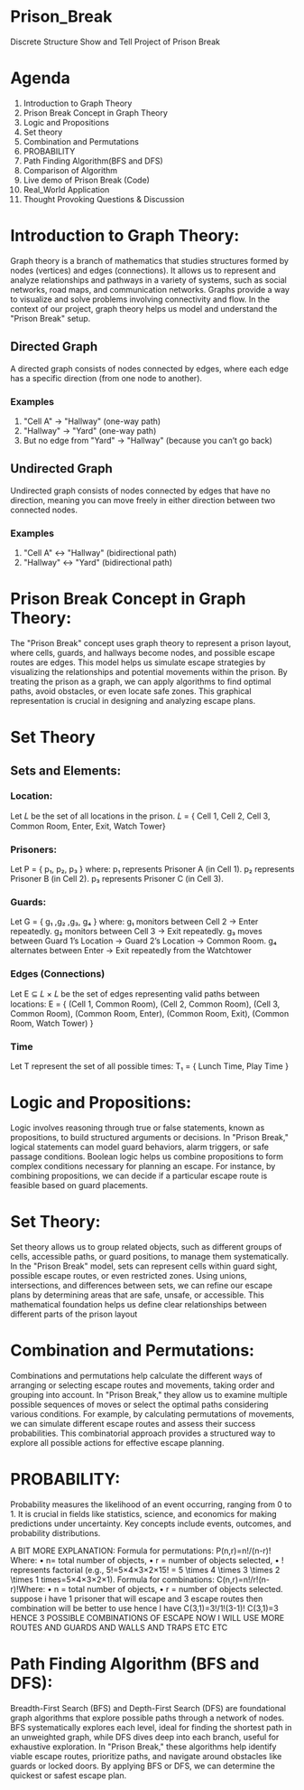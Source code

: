 # Prison_Break
Discrete Structure Show and Tell Project of Prison Break
# Agenda
1. Introduction to Graph Theory
2. Prison Break Concept in Graph Theory
3. Logic and Propositions
4. Set theory
5. Combination and Permutations
6. PROBABILITY
7. Path Finding Algorithm(BFS and DFS)
8. Comparison of Algorithm
9. Live demo of Prison Break (Code)
10. Real_World Application
11. Thought Provoking Questions & Discussion
# Introduction to Graph Theory:
Graph theory is a branch of mathematics that studies structures formed by nodes (vertices) and edges (connections). It allows us to represent and analyze relationships and pathways in a variety of systems, such as social networks, road maps, and communication networks. Graphs provide a way to visualize and solve problems involving connectivity and flow. In the context of our project, graph theory helps us model and understand the "Prison Break" setup.
## Directed Graph
A directed graph consists of nodes connected by edges, where each edge has a specific direction (from one node to another).
### Examples
1. "Cell A" → "Hallway" (one-way path)
2. "Hallway" → "Yard" (one-way path)
3. But no edge from "Yard" → "Hallway" (because you can’t go back)
## Undirected Graph
Undirected graph consists of nodes connected by edges that have no direction, meaning you can move freely in either direction between two connected nodes.
### Examples
1. "Cell A" ↔ "Hallway" (bidirectional path)
2. "Hallway" ↔ "Yard" (bidirectional path)

# Prison Break Concept in Graph Theory:
The "Prison Break" concept uses graph theory to represent a prison layout, where cells, guards, and hallways become nodes, and possible escape routes are edges. This model helps us simulate escape strategies by visualizing the relationships and potential movements within the prison. By treating the prison as a graph, we can apply algorithms to find optimal paths, avoid obstacles, or even locate safe zones. This graphical representation is crucial in designing and analyzing escape plans.

# Set Theory
## Sets and Elements:
### Location:
Let 𝐿 be the set of all locations in the prison.
𝐿 = { Cell 1, Cell 2, Cell 3, Common Room, Enter, Exit, Watch Tower}

### Prisoners:
Let P = { p₁, p₂, p₃ } where:
p₁ represents Prisoner A (in Cell 1).
p​₂ represents Prisoner B (in Cell 2).
p₃​ represents Prisoner C (in Cell 3).

### Guards:
Let G = { g₁ ,g₂ ,g₃, g₄ } where:
g₁ monitors between Cell 2 → Enter repeatedly.
g₂ monitors between Cell 3 → Exit repeatedly.
g₃​ moves between Guard 1’s Location → Guard 2’s Location → Common Room.
g₄ alternates between Enter → Exit repeatedly from the Watchtower

### Edges (Connections)
Let E ⊆ 𝐿 × 𝐿   be the set of edges representing valid paths between locations:
   E = { (Cell 1, Common Room), (Cell 2, Common Room), (Cell 3, Common Room), (Common Room, Enter), (Common Room, Exit), (Common Room, Watch Tower) }
   
### Time
Let T represent the set of all possible times:
T₁ = { Lunch Time, Play Time }

# Logic and Propositions:
Logic involves reasoning through true or false statements, known as propositions, to build structured arguments or decisions. In "Prison Break," logical statements can model guard behaviors, alarm triggers, or safe passage conditions. Boolean logic helps us combine propositions to form complex conditions necessary for planning an escape. For instance, by combining propositions, we can decide if a particular escape route is feasible based on guard placements.

# Set Theory:
Set theory allows us to group related objects, such as different groups of cells, accessible paths, or guard positions, to manage them systematically. In the "Prison Break" model, sets can represent cells within guard sight, possible escape routes, or even restricted zones. Using unions, intersections, and differences between sets, we can refine our escape plans by determining areas that are safe, unsafe, or accessible. This mathematical foundation helps us define clear relationships between different parts of the prison layout


# Combination and Permutations:
Combinations and permutations help calculate the different ways of arranging or selecting escape routes and movements, taking order and grouping into account. In "Prison Break," they allow us to examine multiple possible sequences of moves or select the optimal paths considering various conditions. For example, by calculating permutations of movements, we can simulate different escape routes and assess their success probabilities. This combinatorial approach provides a structured way to explore all possible actions for effective escape planning.

# PROBABILITY:
Probability measures the likelihood of an event occurring, ranging from 0  to 1. It is crucial in fields like statistics, science, and economics for making predictions under uncertainty. Key concepts include events, outcomes, and probability distributions.

A BIT MORE EXPLANATION:
Formula for permutations:
P(n,r)=n!/(n-r)!
Where:
•	n= total number of objects,
•	r = number of objects selected,
•	! represents factorial (e.g., 5!=5×4×3×2×15! = 5 \times 4 \times 3 \times 2 \times 1 times=5×4×3×2×1).
Formula for combinations:
C(n,r)=n!/r!(n-r)!Where:
•	n = total number of objects,
•	r = number of objects selected.
suppose i have 1 prisoner that will escape and 3 escape routes
then combination will be better to use
hence I have 
C(3,1)=3!/1!(3-1)!
C(3,1)=3
HENCE 3 POSSIBLE COMBINATIONS OF ESCAPE NOW I WILL USE MORE ROUTES AND GUARDS AND WALLS AND TRAPS ETC ETC

# Path Finding Algorithm (BFS and DFS):
Breadth-First Search (BFS) and Depth-First Search (DFS) are foundational graph algorithms that explore possible paths through a network of nodes. BFS systematically explores each level, ideal for finding the shortest path in an unweighted graph, while DFS dives deep into each branch, useful for exhaustive exploration. In "Prison Break," these algorithms help identify viable escape routes, prioritize paths, and navigate around obstacles like guards or locked doors. By applying BFS or DFS, we can determine the quickest or safest escape plan.
